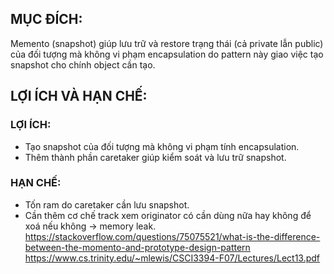 ## MỤC ĐÍCH:

Memento (snapshot) giúp lưu trữ và restore trạng thái (cả private lẫn public) của đối tượng mà không vi phạm encapsulation do pattern này giao việc tạo snapshot cho chính object cần tạo.

## LỢI ÍCH VÀ HẠN CHẾ:

### LỢI ÍCH:

-   Tạo snapshot của đối tượng mà không vi phạm tính encapsulation.
-   Thêm thành phần caretaker giúp kiểm soát và lưu trữ snapshot.

### HẠN CHẾ:

-   Tốn ram do caretaker cần lưu snapshot.
-   Cần thêm cơ chế track xem originator có cần dùng nữa hay không để xoá nếu không -> memory leak.
    <br/>
    https://stackoverflow.com/questions/75075521/what-is-the-difference-between-the-momento-and-prototype-design-pattern
    <br/>
    https://www.cs.trinity.edu/~mlewis/CSCI3394-F07/Lectures/Lect13.pdf
